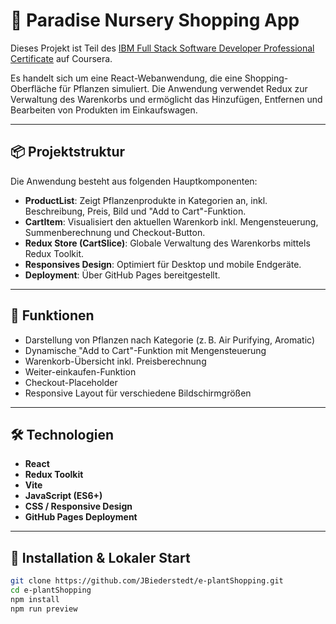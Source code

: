 # 🌿 Paradise Nursery Shopping App

Dieses Projekt ist Teil des [IBM Full Stack Software Developer Professional Certificate](https://www.coursera.org/professional-certificates/ibm-full-stack-cloud-developer) auf Coursera.

Es handelt sich um eine React-Webanwendung, die eine Shopping-Oberfläche für Pflanzen simuliert. Die Anwendung verwendet Redux zur Verwaltung des Warenkorbs und ermöglicht das Hinzufügen, Entfernen und Bearbeiten von Produkten im Einkaufswagen.

---

## 📦 Projektstruktur

Die Anwendung besteht aus folgenden Hauptkomponenten:

- **ProductList**: Zeigt Pflanzenprodukte in Kategorien an, inkl. Beschreibung, Preis, Bild und "Add to Cart"-Funktion.
- **CartItem**: Visualisiert den aktuellen Warenkorb inkl. Mengensteuerung, Summenberechnung und Checkout-Button.
- **Redux Store (CartSlice)**: Globale Verwaltung des Warenkorbs mittels Redux Toolkit.
- **Responsives Design**: Optimiert für Desktop und mobile Endgeräte.
- **Deployment**: Über GitHub Pages bereitgestellt.

---

## 🚀 Funktionen

- Darstellung von Pflanzen nach Kategorie (z. B. Air Purifying, Aromatic)
- Dynamische "Add to Cart"-Funktion mit Mengensteuerung
- Warenkorb-Übersicht inkl. Preisberechnung
- Weiter-einkaufen-Funktion
- Checkout-Placeholder
- Responsive Layout für verschiedene Bildschirmgrößen

---

## 🛠️ Technologien

- **React**
- **Redux Toolkit**
- **Vite**
- **JavaScript (ES6+)**
- **CSS / Responsive Design**
- **GitHub Pages Deployment**

---

## 📂 Installation & Lokaler Start

```bash
git clone https://github.com/JBiederstedt/e-plantShopping.git
cd e-plantShopping
npm install
npm run preview
```
